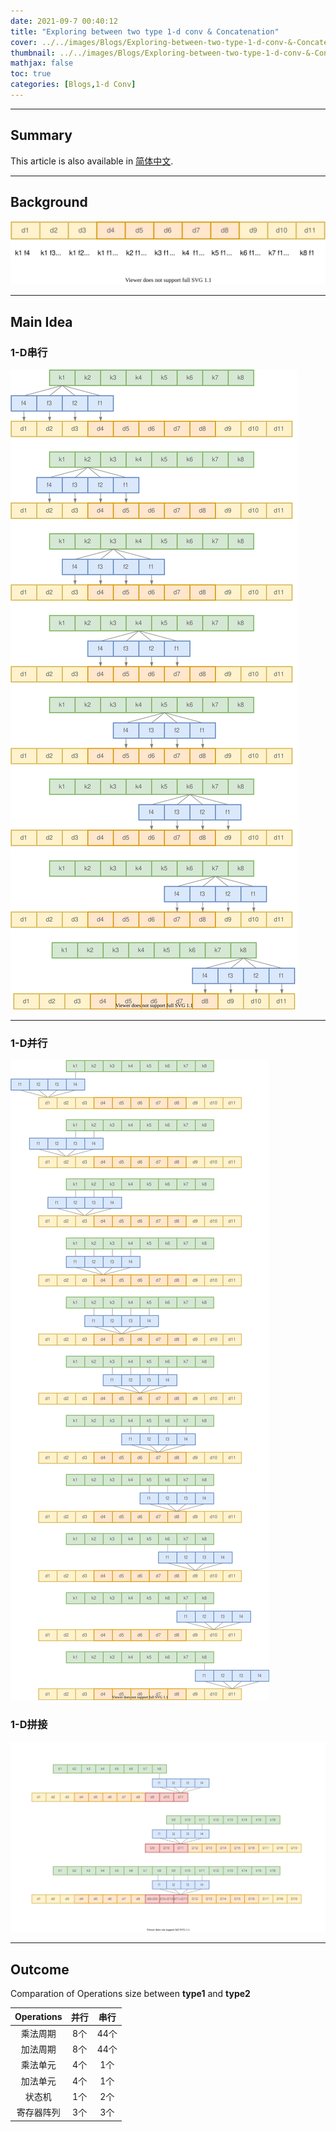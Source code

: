 ```yaml
---
date: 2021-09-7 00:40:12
title: "Exploring between two type 1-d conv & Concatenation"
cover: ../../images/Blogs/Exploring-between-two-type-1-d-conv-&-Concatenation/Concatenation.svg
thumbnail: ../../images/Blogs/Exploring-between-two-type-1-d-conv-&-Concatenation/Concatenation.svg
mathjax: false
toc: true
categories: [Blogs,1-d Conv]
---
```

***
## Summary


[IMG_DIR]:../../images/Blogs/Exploring-between-two-type-1-d-conv-&-Concatenation

<article class="message message-immersive is-primary">
  <div class="message-body">
    <i class="fas fa-globe-asia mr-2"></i>This article is also available in 
    <a href="/cn/随笔/探究1维卷积的实现/">简体中文</a>.
  </div>
</article>

<!-- more -->
***
## Background

![](../../images/Blogs/Exploring-between-two-type-1-d-conv-&-Concatenation/1-D.svg)


***
## Main Idea
### 1-D串行

![](../../images/Blogs/Exploring-between-two-type-1-d-conv-&-Concatenation/1-D串行.svg)

***
### 1-D并行
![](../../images/Blogs/Exploring-between-two-type-1-d-conv-&-Concatenation/1-D并行.svg)

### 1-D拼接
![](../../images/Blogs/Exploring-between-two-type-1-d-conv-&-Concatenation/Concatenation.svg)


***
## Outcome

Comparation of Operations size between **type1** and **type2**

| Operations | 并行 | 串行 |
| :----: | :----: | :----: |
| 乘法周期 | 8个  | 44个 |  
| 加法周期 | 8个  | 44个 |  
| 乘法单元 | 4个  | 1个  |  
| 加法单元 | 4个  | 1个  |  
| 状态机 | 1个  | 2个  | 
| 寄存器阵列 | 3个  | 3个  |      